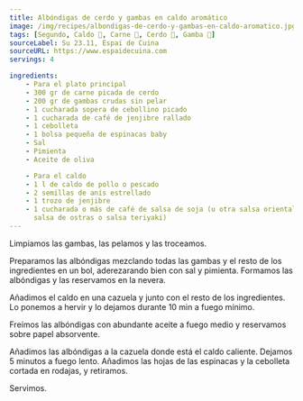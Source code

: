```yaml
---
title: Albóndigas de cerdo y gambas en caldo aromático
image: /img/recipes/albondigas-de-cerdo-y-gambas-en-caldo-aromatico.jpg
tags: [Segundo, Caldo 🥣, Carne 🥩, Cerdo 🐖, Gamba 🦐]
sourceLabel: Su 23.11, Espai de Cuina
sourceURL: https://www.espaidecuina.com
servings: 4

ingredients:
    - Para el plato principal
    - 300 gr de carne picada de cerdo
    - 200 gr de gambas crudas sin pelar
    - 1 cucharada sopera de cebollino picado
    - 1 cucharada de café de jenjibre rallado
    - 1 cebolleta
    - 1 bolsa pequeña de espinacas baby
    - Sal
    - Pimienta
    - Aceite de oliva

    - Para el caldo
    - 1 l de caldo de pollo o pescado
    - 2 semillas de anís estrellado
    - 1 trozo de jenjibre
    - 1 cucharada o más de café de salsa de soja (u otra salsa oriental, como
      salsa de ostras o salsa teriyaki)
---
```


Limpiamos las gambas, las pelamos y las troceamos.

Preparamos las albóndigas mezclando todas las gambas y el resto de los
ingredientes en un bol, aderezarando bien con sal y pimienta. Formamos las
albóndigas y las reservamos en la nevera.

Añadimos el caldo en una cazuela y junto con el resto de los ingredientes. Lo
ponemos a hervir y lo dejamos durante 10 min a fuego mínimo.

Freímos las albóndigas con abundante aceite a fuego medio y reservamos sobre
papel absorvente.

Añadimos las albóndigas a la cazuela donde está el caldo caliente. Dejamos 5
minutos a fuego lento. Añadimos las hojas de las espinacas y la cebolleta
cortada en rodajas, y retiramos.

Servimos.
